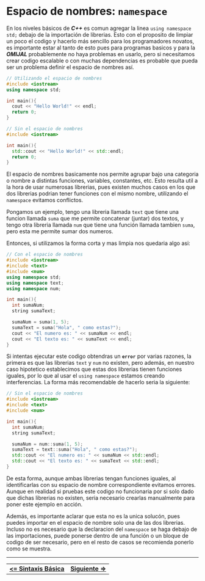 # Espacio de nombres: `namespace`

En los niveles básicos de ***C++*** es comun agregar la linea `using namespace std;` debajo de la importación de librerias. Esto con el proposito de limpiar un poco el codigo y hacerlo más sencillo para los programadores novatos, es importante estar al tanto de esto pues para programas basicos y para la ***OMIJAL*** probablemente no haya problemas en usarlo, pero si necesitamos crear codigo escalable o con muchas dependencias es probable que pueda ser un problema definir el espacio de nombres así.

```cpp
// Utilizando el espacio de nombres
#include <iostream>
using namespace std;

int main(){
  cout << "Hello World!" << endl;
  return 0;
}
```

```cpp
// Sin el espacio de nombres
#include <iostream>

int main(){
  std::cout << "Hello World!" << std::endl;
  return 0;
}
```

El espacio de nombres basicamente nos permite agrupar bajo una categoria o nombre a distintas funciones, variables, constantes, etc. Esto resulta util a la hora de usar numerosas librerias, pues existen muchos casos en los que dos librerias podrian tener funciones con el mismo nombre, utilizando el `namespace` evitamos conflictos.

Pongamos un ejemplo, tengo una libreria llamada `text` que tiene una funcion llamada `suma` que me permite concatenar (juntar) dos textos, y tengo otra libreria llamada `num` que tiene una función llamada tambien `suma`, pero esta me permite sumar dos numeros.

Entonces, si utilizamos la forma corta y mas limpia nos quedaria algo asi:

```cpp
// Con el espacio de nombres
#include <iostream>
#include <text>
#include <num>
using namespace std;
using namespace text;
using namespace num;

int main(){
  int sumaNum;
  string sumaText;

  sumaNum = suma(1, 5);
  sumaText = suma("Hola", " como estas?");
  cout << "El numero es: " << sumaNum << endl;
  cout << "El texto es: " << sumaText << endl;
}
```

Si intentas ejecutar este codigo obtendras un **`error`** por varias razones, la primera es que las librerias `text` y `num` no existen, pero además, en nuestro caso hipotetico establecimos que estas dos librerias tienen funciones iguales, por lo que al usar el `using namespace` estamos creando interferencias. La forma más recomendable de hacerlo seria la siguiente:

```cpp
// Sin el espacio de nombres
#include <iostream>
#include <text>
#include <num>

int main(){
  int sumaNum;
  string sumaText;

  sumaNum = num::suma(1, 5);
  sumaText = text::suma("Hola", " como estas?");
  std::cout << "El numero es: " << sumaNum << std::endl;
  std::cout << "El texto es: " << sumaText << std::endl;
}
```

De esta forma, aunque ambas librerias tengan funciones iguales, al identificarlas con su espacio de nombre correspondiente evitamos errores. Aunque en realidad si pruebas este codigo no funcionaria por si solo dado que dichas librerias no existen, seria necesario crearlas manualmente para poner este ejemplo en acción.

Además, es importante aclarar que esta no es la unica solucón, pues puedes importar en el espacio de nombre solo una de las dos librerias. Incluso no es necesario que la declaracion del `namespace` se haga debajo de las importaciones, puede ponerse dentro de una función o un bloque de codigo de ser necesario, pero en el resto de casos se recomienda ponerlo como se muestra. 



<hr><div align="center"><table><tr>
  <td><b><a href="./basic-syntax.md#sintaxis-básica-📗"><=  Sintaxis Básica  </a></b></td>
  <td><b><a href="#">  Siguiente  =></a></b></td>
</tr></table></div>